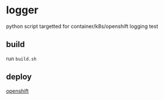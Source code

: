 # logger

python script targetted for container/k8s/openshift logging test

## build

run `build.sh`

## deploy

[openshift](https://github.com/beautytiger/cabinets/blob/master/ocp4/deployment-logger.yaml)
